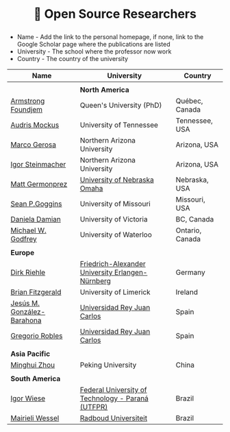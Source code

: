 # <p align="center">📃 Open Source Researchers

- Name -  Add the link to the personal homepage, if none, link to the Google Scholar page where  the publications are listed
- University - The school where the professor now work
- Country - The country of the university


| Name                                                         | University                                               | Country         |
| ------------------------------------------------------------ | -------------------------------------------------------- | --------------- |
||||
|| **North America** ||
| [Armstrong Foundjem](https://scholar.google.com/citations?user=rqEUL5YAAAAJ&hl=en) | Queen's University (PhD)                                 | Québec, Canada  |
| [Audris Mockus](https://mockus.org/)                         | University of Tennessee                                  | Tennessee, USA  |
| [Marco Gerosa](https://scholar.google.com/citations?user=kjtuhEQAAAAJ&hl=zh-CN) | Northern Arizona University                              | Arizona, USA    |
| [Igor Steinmacher](https://www.igor.pro.br/)                 | Northern Arizona University                              | Arizona, USA    |
| [Matt Germonprez](https://www.unomaha.edu/college-of-information-science-and-technology/about/faculty-staff/matt-germonprez.php) | [University of Nebraska Omaha](https://www.unomaha.edu/) | Nebraska, USA   |
| [Sean P.Goggins](https://www.seangoggins.net/)               | University of Missouri                                   | Missouri, USA   |
| [Daniela Damian](https://www.danieladamian.ca/)              | University of Victoria                                   | BC, Canada      |
| [Michael W. Godfrey](https://uwaterloo.ca/computer-science/people-profiles/michael-godfrey) | University of Waterloo                                   | Ontario, Canada |
||||
| **Europe** | ||
| [Dirk Riehle](https://dirkriehle.com/about/)                 | [Friedrich-Alexander University Erlangen-Nürnberg](https://www.fau.de/) | Germany |
| [Brian Fitzgerald](https://lero.ie/people/brian-fitzgerald)  | University of Limerick                                       | Ireland |
| [Jesús M. González-Barahona](https://gsyc.urjc.es/jgb/)      | [Universidad Rey Juan Carlos](http://www.urjc.es/)           | Spain   |
| [Gregorio Robles](https://scholar.google.com/citations?user=BhVjp-UAAAAJ&hl=en) | [Universidad Rey Juan Carlos](http://www.urjc.es/)           | Spain   |
||||
| **Asia Pacific** | ||
| [Minghui Zhou](https://minghuizhou.github.io/) | Peking University | China   |
||||
|**South America**| ||
| [Igor Wiese](https://igorwiese.com/)                         | [Federal University of Technology - Paraná (UTFPR)](http://cm.utfpr.edu.br/) | Brazil  |
| [Mairieli Wessel](https://mairieli.com/) | [Radboud Universiteit](https://www.ru.nl/) | Brazil |
